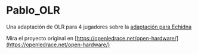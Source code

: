 # Pablo_OLR

Una adaptación de OLR para 4 jugadores sobre la [adaptación para Echidna](https://github.com/EchidnaShield/Recursos/tree/master/Programas_y_Aplicaciones/Echidna_OLR_4P)

Mira el proyecto original en [https://openledrace.net/open-hardware/](https://openledrace.net/open-hardware/)
